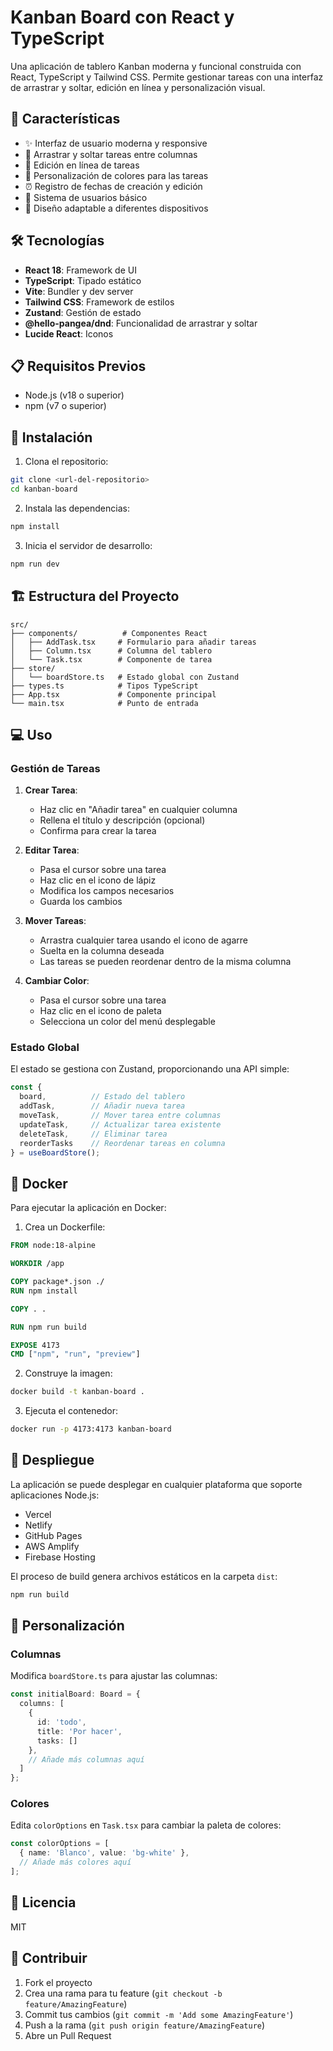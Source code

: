 # Kanban Board con React y TypeScript

Una aplicación de tablero Kanban moderna y funcional construida con React, TypeScript y Tailwind CSS. Permite gestionar tareas con una interfaz de arrastrar y soltar, edición en línea y personalización visual.

## 🚀 Características

- ✨ Interfaz de usuario moderna y responsive
- 🎯 Arrastrar y soltar tareas entre columnas
- 📝 Edición en línea de tareas
- 🎨 Personalización de colores para las tareas
- ⏰ Registro de fechas de creación y edición
- 👤 Sistema de usuarios básico
- 📱 Diseño adaptable a diferentes dispositivos

## 🛠️ Tecnologías

- **React 18**: Framework de UI
- **TypeScript**: Tipado estático
- **Vite**: Bundler y dev server
- **Tailwind CSS**: Framework de estilos
- **Zustand**: Gestión de estado
- **@hello-pangea/dnd**: Funcionalidad de arrastrar y soltar
- **Lucide React**: Iconos

## 📋 Requisitos Previos

- Node.js (v18 o superior)
- npm (v7 o superior)

## 🚀 Instalación

1. Clona el repositorio:
```bash
git clone <url-del-repositorio>
cd kanban-board
```

2. Instala las dependencias:
```bash
npm install
```

3. Inicia el servidor de desarrollo:
```bash
npm run dev
```

## 🏗️ Estructura del Proyecto

```
src/
├── components/          # Componentes React
│   ├── AddTask.tsx     # Formulario para añadir tareas
│   ├── Column.tsx      # Columna del tablero
│   └── Task.tsx        # Componente de tarea
├── store/              
│   └── boardStore.ts   # Estado global con Zustand
├── types.ts            # Tipos TypeScript
├── App.tsx             # Componente principal
└── main.tsx            # Punto de entrada
```

## 💻 Uso

### Gestión de Tareas

1. **Crear Tarea**:
   - Haz clic en "Añadir tarea" en cualquier columna
   - Rellena el título y descripción (opcional)
   - Confirma para crear la tarea

2. **Editar Tarea**:
   - Pasa el cursor sobre una tarea
   - Haz clic en el icono de lápiz
   - Modifica los campos necesarios
   - Guarda los cambios

3. **Mover Tareas**:
   - Arrastra cualquier tarea usando el icono de agarre
   - Suelta en la columna deseada
   - Las tareas se pueden reordenar dentro de la misma columna

4. **Cambiar Color**:
   - Pasa el cursor sobre una tarea
   - Haz clic en el icono de paleta
   - Selecciona un color del menú desplegable

### Estado Global

El estado se gestiona con Zustand, proporcionando una API simple:

```typescript
const { 
  board,          // Estado del tablero
  addTask,        // Añadir nueva tarea
  moveTask,       // Mover tarea entre columnas
  updateTask,     // Actualizar tarea existente
  deleteTask,     // Eliminar tarea
  reorderTasks    // Reordenar tareas en columna
} = useBoardStore();
```

## 🐳 Docker

Para ejecutar la aplicación en Docker:

1. Crea un Dockerfile:
```dockerfile
FROM node:18-alpine

WORKDIR /app

COPY package*.json ./
RUN npm install

COPY . .

RUN npm run build

EXPOSE 4173
CMD ["npm", "run", "preview"]
```

2. Construye la imagen:
```bash
docker build -t kanban-board .
```

3. Ejecuta el contenedor:
```bash
docker run -p 4173:4173 kanban-board
```

## 🚀 Despliegue

La aplicación se puede desplegar en cualquier plataforma que soporte aplicaciones Node.js:

- Vercel
- Netlify
- GitHub Pages
- AWS Amplify
- Firebase Hosting

El proceso de build genera archivos estáticos en la carpeta `dist`:
```bash
npm run build
```

## 🔧 Personalización

### Columnas
Modifica `boardStore.ts` para ajustar las columnas:

```typescript
const initialBoard: Board = {
  columns: [
    {
      id: 'todo',
      title: 'Por hacer',
      tasks: []
    },
    // Añade más columnas aquí
  ]
};
```

### Colores
Edita `colorOptions` en `Task.tsx` para cambiar la paleta de colores:

```typescript
const colorOptions = [
  { name: 'Blanco', value: 'bg-white' },
  // Añade más colores aquí
];
```

## 📝 Licencia

MIT

## 🤝 Contribuir

1. Fork el proyecto
2. Crea una rama para tu feature (`git checkout -b feature/AmazingFeature`)
3. Commit tus cambios (`git commit -m 'Add some AmazingFeature'`)
4. Push a la rama (`git push origin feature/AmazingFeature`)
5. Abre un Pull Request